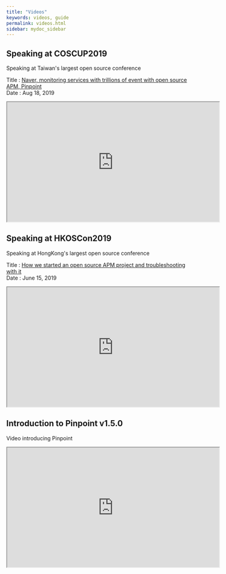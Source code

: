 ```yaml
---
title: "Videos"
keywords: videos, guide
permalink: videos.html
sidebar: mydoc_sidebar
---
```


## Speaking at COSCUP2019

 Speaking at Taiwan's largest open source conference

 Title : [Naver, monitoring services with trillions of event with open source APM, Pinpoint](https://coscup.org/2019/en/programs/naver-monitoring-services-with-trillions-of-event-with-open-source-apm-pinpoint)  
 Date : Aug 18, 2019
 
 <iframe width="560" height="315" src="https://www.youtube.com/embed/Uyy_CgRc5_M" frameborder="1" allow="accelerometer; autoplay; encrypted-media; gyroscope; picture-in-picture" allowfullscreen></iframe>

## Speaking at HKOSCon2019

 Speaking at HongKong's largest open source conference
 
 Title : [How we started an open source APM project and troubleshooting with it](https://hkoscon.org/2019/topics/how-we-started-open-source-apm-project-and-troubleshooting-it)  
 Date : June 15, 2019
 
 <iframe width="560" height="315" src="https://www.youtube.com/embed/QHzDoKXKJkc" frameborder="1" allow="accelerometer; autoplay; encrypted-media; gyroscope; picture-in-picture" allowfullscreen></iframe>

## Introduction to Pinpoint v1.5.0

 Video introducing Pinpoint

 <iframe width="560" height="315" src="https://www.youtube.com/embed/U4EwnB34Dus" frameborder="1" allow="autoplay; encrypted-media" allowfullscreen></iframe>
  
